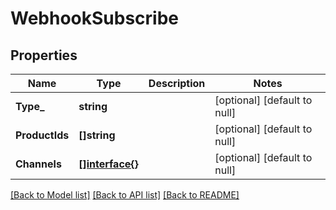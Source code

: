 # WebhookSubscribe

## Properties
Name | Type | Description | Notes
------------ | ------------- | ------------- | -------------
**Type_** | **string** |  | [optional] [default to null]
**ProductIds** | **[]string** |  | [optional] [default to null]
**Channels** | [**[]interface{}**](interface{}.md) |  | [optional] [default to null]

[[Back to Model list]](../README.md#documentation-for-models) [[Back to API list]](../README.md#documentation-for-api-endpoints) [[Back to README]](../README.md)


